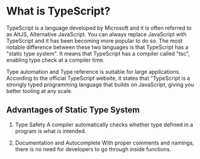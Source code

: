 # What is TypeScript?

TypeScript is a language developed by Microsoft and it is often referred to as AltJS, Alternative JavaScript. You can always replace JavaScript with TypeScript and it has been becoming more popular to do so. The most notable difference between these two languages is that TypeScript has a "static type system". It means that TypeScript has a compiler called "tsc", enabling type check at a compiler time.

Type automation and Type reference is suitable for large applications.  According to the official TypeScript website, it states that "TypeScript is a strongly typed programming language that builds on JavaScript, giving you better tooling at any scale.

## Advantages of Static Type System
1. Type Safety
A compiler automatically checks whether type defined in a program is what is intended. 

2. Documentation and Autocomplete
With proper comments and namings, there is no need for developers to go through inside functions. 


